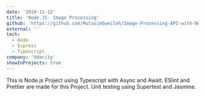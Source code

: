 ```yaml
---
date: '2019-11-12'
title: 'Node.JS- Image Processing'
github: 'https://github.com/MutasimSweileh/Image-Processing-API-with-Node---Typescript'
external: ''
tech:
  - Node
  - Express
  - Typescript
company: 'Udacity'
showInProjects: true
---
```


This is Node.js Project using Typescript with Async and Await. ESlint and Prettier are made for this Project. Unit testing using Supertest and Jasmine.
